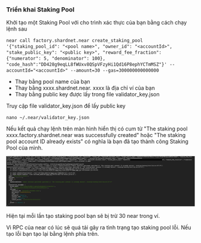 ### Triển khai Staking Pool

Khởi tạo một Staking Pool với cho trình xác thực của bạn bằng cách chạy lệnh sau
```
near call factory.shardnet.near create_staking_pool '{"staking_pool_id": "<pool name>", "owner_id": "<accountId>", "stake_public_key": "<public key>", "reward_fee_fraction": {"numerator": 5, "denominator": 100}, "code_hash":"DD428g9eqLL8fWUxv8QSpVFzyHi1Qd16P8ephYCTmMSZ"}' --accountId="<accountId>" --amount=30 --gas=300000000000000
```

* Thay <pool name> bằng pool name của bạn
* Thay <accountId> bằng xxxx.shardnet.near. xxxx là địa chỉ ví của bạn
* Thay <public key> bằng public key được lấy trong file validator_key.json

Truy cập file validator_key.json để lấy public key
```
nano ~/.near/validator_key.json
```
  
Nếu kết quả chạy lệnh trên màn hình hiển thị có cum từ "The staking pool xxxx.factory.shardnet.near was successfully created" hoặc "The staking pool account ID already exists" có nghĩa là bạn đã tạo thành công Staking Pool của mình.
  
![img](./image/Staking-Pool-1.png)

Hiện tại mỗi lần tạo staking pool bạn sẽ bị trừ 30 near trong ví.
  
Vì RPC của near có lúc sẽ quá tải gây ra tình trạng tạo staking pool lỗi. Nếu tạo lỗi bạn tạo lại bằng lệnh phía trên.
